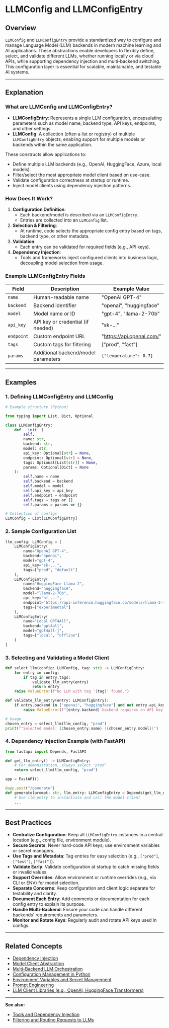 # LLMConfig and LLMConfigEntry

## Overview

`LLMConfig` and `LLMConfigEntry` provide a standardized way to configure and manage Language Model (LLM) backends in modern machine learning and AI applications. These abstractions enable developers to flexibly define, select, and validate different LLMs, whether running locally or via cloud APIs, while supporting dependency injection and multi-backend switching. This configuration layer is essential for scalable, maintainable, and testable AI systems.

---

## Explanation

### What are LLMConfig and LLMConfigEntry?

- **LLMConfigEntry**: Represents a single LLM configuration, encapsulating parameters such as model name, backend type, API keys, endpoints, and other settings.
- **LLMConfig**: A collection (often a list or registry) of multiple `LLMConfigEntry` objects, enabling support for multiple models or backends within the same application.

These constructs allow applications to:

- Define multiple LLM backends (e.g., OpenAI, HuggingFace, Azure, local models).
- Filter/select the most appropriate model client based on use-case.
- Validate configuration correctness at startup or runtime.
- Inject model clients using dependency injection patterns.

### How Does It Work?

1. **Configuration Definition**: 
   - Each backend/model is described via an `LLMConfigEntry`.
   - Entries are collected into an `LLMConfig` list.
2. **Selection & Filtering**: 
   - At runtime, code selects the appropriate config entry based on tags, backend type, or other metadata.
3. **Validation**: 
   - Each entry can be validated for required fields (e.g., API keys).
4. **Dependency Injection**: 
   - Tools and frameworks inject configured clients into business logic, decoupling model selection from usage.

### Example LLMConfigEntry Fields

| Field          | Description                          | Example Value                |
|----------------|--------------------------------------|------------------------------|
| `name`         | Human-readable name                  | "OpenAI GPT-4"               |
| `backend`      | Backend identifier                   | "openai", "huggingface"      |
| `model`        | Model name or ID                     | "gpt-4", "llama-2-70b"       |
| `api_key`      | API key or credential (if needed)    | "sk-..."                     |
| `endpoint`     | Custom endpoint URL                  | "https://api.openai.com/"    |
| `tags`         | Custom tags for filtering            | ["prod", "fast"]             |
| `params`       | Additional backend/model parameters  | `{"temperature": 0.7}`       |

---

## Examples

### 1. Defining LLMConfigEntry and LLMConfig

```python
# Example structure (Python)

from typing import List, Dict, Optional

class LLMConfigEntry:
    def __init__(
        self,
        name: str,
        backend: str,
        model: str,
        api_key: Optional[str] = None,
        endpoint: Optional[str] = None,
        tags: Optional[List[str]] = None,
        params: Optional[Dict] = None
    ):
        self.name = name
        self.backend = backend
        self.model = model
        self.api_key = api_key
        self.endpoint = endpoint
        self.tags = tags or []
        self.params = params or {}

# Collection of configs
LLMConfig = List[LLMConfigEntry]
```

### 2. Sample Configuration List

```python
llm_config: LLMConfig = [
    LLMConfigEntry(
        name="OpenAI GPT-4",
        backend="openai",
        model="gpt-4",
        api_key="sk-...",
        tags=["prod", "default"]
    ),
    LLMConfigEntry(
        name="HuggingFace Llama 2",
        backend="huggingface",
        model="llama-2-70b",
        api_key="hf_...",
        endpoint="https://api-inference.huggingface.co/models/llama-2-70b",
        tags=["experimental"]
    ),
    LLMConfigEntry(
        name="Local GPT4All",
        backend="gpt4all",
        model="gpt4all-j",
        tags=["local", "offline"]
    )
]
```

### 3. Selecting and Validating a Model Client

```python
def select_llm(config: LLMConfig, tag: str) -> LLMConfigEntry:
    for entry in config:
        if tag in entry.tags:
            validate_llm_entry(entry)
            return entry
    raise ValueError(f"No LLM with tag '{tag}' found.")

def validate_llm_entry(entry: LLMConfigEntry):
    if entry.backend in ["openai", "huggingface"] and not entry.api_key:
        raise ValueError(f"{entry.backend} backend requires an API key.")

# Usage
chosen_entry = select_llm(llm_config, "prod")
print(f"Selected model: {chosen_entry.name} ({chosen_entry.model})")
```

### 4. Dependency Injection Example (with FastAPI)

```python
from fastapi import Depends, FastAPI

def get_llm_entry() -> LLMConfigEntry:
    # For demonstration, always select 'prod'
    return select_llm(llm_config, "prod")

app = FastAPI()

@app.post("/generate")
def generate(prompt: str, llm_entry: LLMConfigEntry = Depends(get_llm_entry)):
    # Use llm_entry to instantiate and call the model client
    ...
```

---

## Best Practices

- **Centralize Configuration**: Keep all `LLMConfigEntry` instances in a central location (e.g., config file, environment module).
- **Secure Secrets**: Never hard-code API keys; use environment variables or secret managers.
- **Use Tags and Metadata**: Tag entries for easy selection (e.g., `["prod"]`, `["test"]`, `["fast"]`).
- **Validate Early**: Validate configuration at startup to catch missing fields or invalid values.
- **Support Overrides**: Allow environment or runtime overrides (e.g., via CLI or ENV) for model selection.
- **Separate Concerns**: Keep configuration and client logic separate for testability and clarity.
- **Document Each Entry**: Add comments or documentation for each config entry to explain its purpose.
- **Handle Multi-Backend**: Ensure your code can handle different backends' requirements and parameters.
- **Monitor and Rotate Keys**: Regularly audit and rotate API keys used in configs.

---

## Related Concepts

- [Dependency Injection](https://en.wikipedia.org/wiki/Dependency_injection)
- [Model Client Abstraction](model-client-abstraction.md)
- [Multi-Backend LLM Orchestration](multi-backend-llm.md)
- [Configuration Management in Python](https://docs.python.org/3/library/configparser.html)
- [Environment Variables and Secret Management](https://12factor.net/config)
- [Prompt Engineering](prompt-engineering.md)
- [LLM Client Libraries (e.g., OpenAI, HuggingFace Transformers)](https://platform.openai.com/docs/libraries)

---

**See also:**  
- [Tools and Dependency Injection](tools-dependency-injection.md)  
- [Filtering and Routing Requests to LLMs](llm-routing.md)